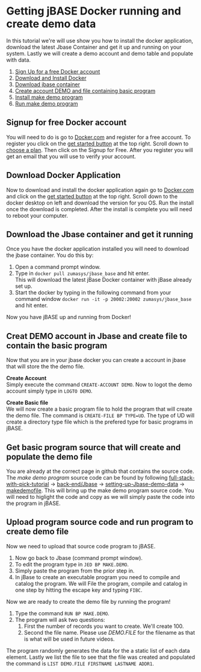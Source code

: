 # Getting jBASE Docker running and create demo data
In this tutorial we're will use show you how to install the docker application, download the latest Jbase Container and get it up and running on your system. Lastly we will create a demo account and demo table and populate with data.

1. [Sign Up for a free Docker account](#signup-for-free-docker-account)
1. [Download and Install Docker](#download-docker-application)
1. [Download jbase container](#download-the-jbase-container-and-get-it-running)
1. [Create account DEMO and file containing basic program](#creat-demo-account-in-jbase-and-create-file-to-contain-the-basic-program)
1. [Install make demo program](#get-basic-program-source-that-will-create-and-populate-the-demo-file)
1. [Run make demo program](#upload-program-source-code-and-run-program-to-create-demo-file)

## Signup for free Docker account
You will need to do is go to [Docker.com](https://www.docker.com) and register for a free account.  To register you click on the [get started button](https://www.docker.com/get-started) at the top right. Scroll down to [choose a plan](https://www.docker.com/pricing). Then click on the Signup for Free. After you register you will get an email that you will use to verify your account.

## Download Docker Application
Now to download and install the docker application again go to [Docker.com](https://www.docker.com) and click on the [get started button](https://www.docker.com/get-started) at the top right.  Scroll down to the docker desktop on left and download the version for you OS. Run the install once the download is completed. After the install is complete you will need to reboot your computer.

## Download the Jbase container and get it running
Once you have the docker application installed you will need to download the jbase container. You do this by:
  
1. Open a command prompt window.
1. Type in `docker pull zumasys/jbase_base` and hit enter.  
  This will download the latest jBase Docker container with jBase already set up. 
1. Start the docker by typing in the following command from your command window `docker run -it -p 20002:20002 zumasys/jbase_base` and hit enter.
  
Now you have jBASE up and running from Docker! 
  
## Creat DEMO account in Jbase and create file to contain the basic program
Now that you are in your jbase docker you can create a account in jbase that will store the the demo file. 
  
**Create Account**  
Simply execute the command `CREATE-ACCOUNT DEMO`. Now to logot the demo account simply type in `LOGTO DEMO`. 
  
**Create Basic file**  
We will now create a basic program file to hold the program that will create the demo file.  The command is `CREATE-FILE BP TYPE=UD`. The type of UD will create a directory type file which is the prefered type for basic programs in jBASE.
  
## Get basic program source that will create and populate the demo file
 You are already at the correct page in github that contains the source code.  The *make demo program* source code can be found by following [full-stack-with-pick-tutorial](https://github.com/pickmultivalue/full-stack-with-pick-tutorial) -> [back-end/Jbase](https://github.com/pickmultivalue/full-stack-with-pick-tutorial/tree/master/back-end/jbase) -> [setting-up-Jbase-demo-data](https://github.com/pickmultivalue/full-stack-with-pick-tutorial/tree/master/back-end/jbase/setting-up-jbase-demo-data) -> [makedemofile](https://github.com/pickmultivalue/full-stack-with-pick-tutorial/blob/master/back-end/jbase/setting-up-jbase-demo-data/makedemofile). This will bring up the make demo program source code. You will need to higlight the code and copy as we will simply paste the code into the program in jBASE.
  
## Upload program source code and run program to create demo file
Now we need to upload that source code program to jBASE. 
  
1. Now go back to Jbase (command prompt window).
1. To edit the program type in `JED BP MAKE.DEMO`. 
1. Simply paste the program from the prior step in. 
1. In jBase to create an executable program you need to compile and catalog the program. We will File the program, compile and catalog in one step by hitting the escape key and typing `FIBC`. 
  
Now we are ready to create the demo file by running the program!
1. Type the command `RUN BP MAKE.DEMO`. 
1. The program will ask two questions: 
   1. First the number of records you want to create. We'll create 100. 
   1. Second the file name. Please use *DEMO.FILE* for the filename as that is what will be used in future videos.  
    
The program randomly generates the data for the a static list of each data element. Lastly we list the file to see that the file was created and populated the command is `LIST DEMO.FILE FIRSTNAME LASTNAME ADDR1`.
